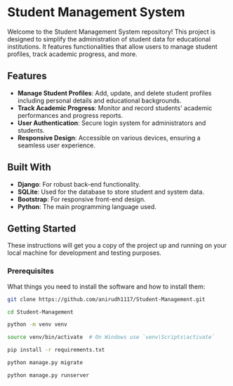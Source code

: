 # Student Management System

Welcome to the Student Management System repository! This project is designed to simplify the administration of student data for educational institutions. It features functionalities that allow users to manage student profiles, track academic progress, and more.

## Features

- **Manage Student Profiles**: Add, update, and delete student profiles including personal details and educational backgrounds.
- **Track Academic Progress**: Monitor and record students' academic performances and progress reports.
- **User Authentication**: Secure login system for administrators and students.
- **Responsive Design**: Accessible on various devices, ensuring a seamless user experience.

## Built With

- **Django**: For robust back-end functionality.
- **SQLite**: Used for the database to store student and system data.
- **Bootstrap**: For responsive front-end design.
- **Python**: The main programming language used.

## Getting Started

These instructions will get you a copy of the project up and running on your local machine for development and testing purposes.

### Prerequisites

What things you need to install the software and how to install them:

```bash
git clone https://github.com/anirudh1117/Student-Management.git

cd Student-Management

python -m venv venv

source venv/bin/activate  # On Windows use `venv\Scripts\activate`

pip install -r requirements.txt

python manage.py migrate

python manage.py runserver

